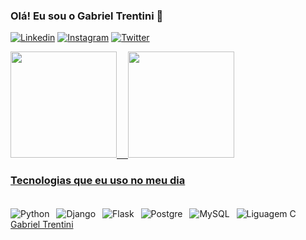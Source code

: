 ### Olá! Eu sou o Gabriel Trentini 🤙

[![Linkedin](https://img.shields.io/badge/LinkedIn-0077B5?style=for-the-badge&logo=linkedin&logoColor=white)](https://www.linkedin.com/in/gabriel-trentini-40494712a/)
[![Instagram](https://img.shields.io/badge/Instagram-E4405F?style=for-the-badge&logo=instagram&logoColor=white)](https://www.instagram.com/gabriel_tren/)
[![Twitter](https://img.shields.io/badge/Twitter-1DA1F2?style=for-the-badge&logo=twitter&logoColor=white)](https://twitter.com/GabrielTren1998)

<div>
  <a href="https://github.com/gabrieltren">
  <img height="170em" src="https://github-readme-stats.vercel.app/api?username=gabrieltren&show_icons=true&theme=dracula&include_all_commits=true&count_private=true"/>
  &ensp;&ensp;<img height="170em" src="https://github-readme-stats.vercel.app/api/top-langs/?username=gabrieltren&layout=compact&langs_count=7&theme=dracula"/>
</div>
  
### Tecnologias que eu uso no meu dia

<div style="display: inline-block">
</br>
<img align="center" alt="Python" src="https://img.shields.io/badge/Python-3776AB?style=for-the-badge&logo=python&logoColor=white">
&ensp;<img align="center" alt="Django" src="https://img.shields.io/badge/Django-092E20?style=for-the-badge&logo=django&logoColor=white"> 
&ensp;<img align="center" alt="Flask" src="https://img.shields.io/badge/Flask-000000?style=for-the-badge&logo=flask&logoColor=white">
&ensp;<img align="center" alt="Postgre" src="https://img.shields.io/badge/PostgreSQL-316192?style=for-the-badge&logo=postgresql&logoColor=white">
&ensp;<img align="center" alt="MySQL" src="https://img.shields.io/badge/MySQL-00000F?style=for-the-badge&logo=mysql&logoColor=white">
&ensp;<img align="center" alt="Liguagem C" src="https://img.shields.io/badge/C-00599C?style=for-the-badge&logo=c&logoColor=white">
</div>
</br>
<div style="display: inline-block">
<div class="badge-base LI-profile-badge" data-locale="pt_BR" data-size="large" data-theme="dark" data-type="HORIZONTAL" data-vanity="gabriel-trentini" data-version="v1"><a class="badge-base__link LI-simple-link" href="https://br.linkedin.com/in/gabriel-trentini?trk=profile-badge">Gabriel Trentini</a></div>
                       
</div>
</br>

